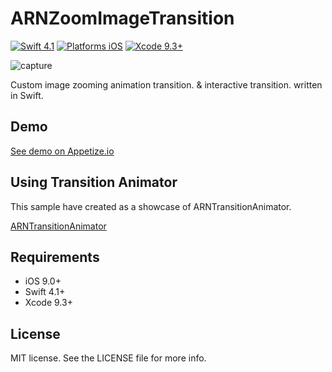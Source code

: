 # ARNZoomImageTransition

[![Swift 4.1](https://img.shields.io/badge/Swift-4.1-orange.svg?style=flat)](https://developer.apple.com/swift/)
[![Platforms iOS](https://img.shields.io/badge/Platforms-iOS-lightgray.svg?style=flat)](https://developer.apple.com/swift/)
[![Xcode 9.3+](https://img.shields.io/badge/Xcode-9.3+-blue.svg?style=flat)](https://developer.apple.com/swift/)

![capture](capture.gif "capture")

Custom image zooming animation transition. & interactive transition. written in Swift.

## Demo

[See demo on Appetize.io](https://appetize.io/app/7z0pzg1ntzbyef47e0rjpmck2g?device=iphone5s&scale=75&orientation=portrait&osVersion=9.2)

## Using Transition Animator

This sample have created as a showcase of ARNTransitionAnimator.

[ARNTransitionAnimator](https://github.com/xxxAIRINxxx/ARNTransitionAnimator)


## Requirements

* iOS 9.0+
* Swift 4.1+
* Xcode 9.3+

## License

MIT license. See the LICENSE file for more info.
